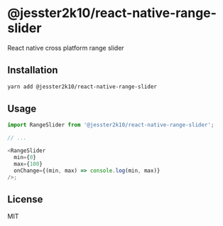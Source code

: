 # @jesster2k10/react-native-range-slider

React native cross platform range slider

## Installation

```sh
yarn add @jesster2k10/react-native-range-slider
```

## Usage

```js
import RangeSlider from '@jesster2k10/react-native-range-slider';

// ...

<RangeSlider
  min={0}
  max={100}
  onChange={(min, max) => console.log(min, max)}
/>;
```

## License

MIT
